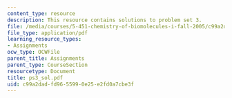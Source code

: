 ```yaml
---
content_type: resource
description: This resource contains solutions to problem set 3.
file: /media/courses/5-451-chemistry-of-biomolecules-i-fall-2005/c99a2dadfd9655990e25e2fd0a7cbe3f_ps3_sol.pdf
file_type: application/pdf
learning_resource_types:
- Assignments
ocw_type: OCWFile
parent_title: Assignments
parent_type: CourseSection
resourcetype: Document
title: ps3_sol.pdf
uid: c99a2dad-fd96-5599-0e25-e2fd0a7cbe3f
---
```

